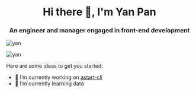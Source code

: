 <h1 align="center">Hi there 👋, I'm Yan Pan</h1>

<h3 align="center">An engineer and manager engaged in front-end development</h3>

![yan](https://komarev.com/ghpvc/?username=yanpanmichael)

![yan](https://github-readme-stats.vercel.app/api?username=yanpanmichael&show_icons=true)

Here are some ideas to get you started:

- 🔭 I’m currently working on [astart-cli](https://github.com/alibaba/astart-cli)
- 🌱 I’m currently learning data


<!--
**YanPanMichael/yanpanmichael** is a ✨ _special_ ✨ repository because its `README.md` (this file) appears on your GitHub profile.

Here are some ideas to get you started:

- 🔭 I’m currently working on ...
- 🌱 I’m currently learning ...
- 👯 I’m looking to collaborate on ...
- 🤔 I’m looking for help with ...
- 💬 Ask me about ...
- 📫 How to reach me: ...
- 😄 Pronouns: ...
- ⚡ Fun fact: ...
-->
